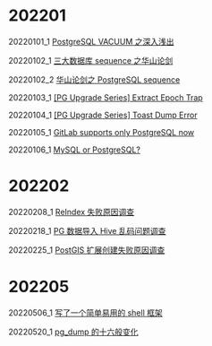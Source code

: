 # 202201

20220101_1 [PostgreSQL VACUUM 之深入浅出](2022/202201/20220101_1_vacuum.md)

20220102_1 [三大数据库 sequence 之华山论剑](2022/202201/20220102_1_sequence.md)

20220102_2 [华山论剑之 PostgreSQL sequence](2022/202201/20220102_2_PostgreSQL_sequence.md)

20220103_1 [[PG Upgrade Series] Extract Epoch Trap](2022/202201/20220103_1_extract.md)

20220104_1 [[PG Upgrade Series] Toast Dump Error](2022/202201/20220104_1_toast_dump_error.md)

20220105_1 [GitLab supports only PostgreSQL now](2022/202201/20220105_1_gitlab_postgresql_only.md)

20220106_1 [MySQL or PostgreSQL?](2022/202201/20220106_1_mysql_or_postgresql.md)

# 202202
20220208_1 [ReIndex 失败原因调查](2022/202202/20220208_1_ReIndex_Failed.md)

20220218_1 [PG 数据导入 Hive 乱码问题调查](2022/202202/20220218_1_hive_messy_code_issue.md)

20220225_1 [PostGIS 扩展创建失败原因调查](2022/202202/20220225_1_postgis_upgrade_issue.md)

# 202205

20220506_1 [写了一个简单易用的 shell 框架](https://github.com/dbadaily/easybash)

20220520_1 [pg_dump 的十六般变化](https://github.com/DBADaily/easybash/tree/main/easydump)